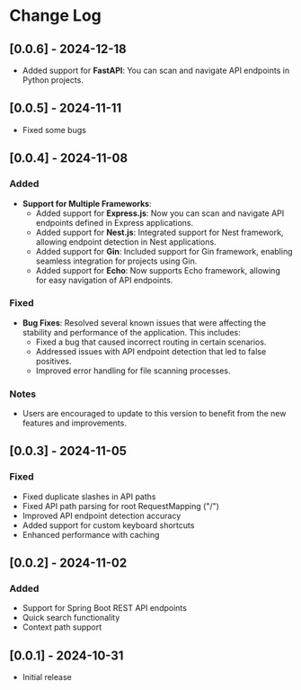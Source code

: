 # Change Log
## [0.0.6] - 2024-12-18
 - Added support for **FastAPI**: You can scan and navigate API endpoints in Python projects.

## [0.0.5] - 2024-11-11
  - Fixed some bugs
  
## [0.0.4] - 2024-11-08
### Added
- **Support for Multiple Frameworks**: 
  - Added support for **Express.js**: Now you can scan and navigate API endpoints defined in Express applications.
  - Added support for **Nest.js**: Integrated support for Nest framework, allowing endpoint detection in Nest applications.
  - Added support for **Gin**: Included support for Gin framework, enabling seamless integration for projects using Gin.
  - Added support for **Echo**: Now supports Echo framework, allowing for easy navigation of API endpoints.

### Fixed
- **Bug Fixes**: Resolved several known issues that were affecting the stability and performance of the application. This includes:
  - Fixed a bug that caused incorrect routing in certain scenarios.
  - Addressed issues with API endpoint detection that led to false positives.
  - Improved error handling for file scanning processes.

### Notes
- Users are encouraged to update to this version to benefit from the new features and improvements.

## [0.0.3] - 2024-11-05
### Fixed
- Fixed duplicate slashes in API paths
- Fixed API path parsing for root RequestMapping ("/")
- Improved API endpoint detection accuracy
- Added support for custom keyboard shortcuts
- Enhanced performance with caching

## [0.0.2] - 2024-11-02
### Added
- Support for Spring Boot REST API endpoints
- Quick search functionality
- Context path support

## [0.0.1] - 2024-10-31
- Initial release